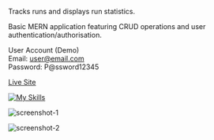 Tracks runs and displays run statistics.

Basic MERN application featuring CRUD operations and user authentication/authorisation.

User Account (Demo)  
Email: user@email.com  
Password: P@ssword12345

[Live Site](https://runs-tracker-htk9.onrender.com)

[![My Skills](https://skillicons.dev/icons?i=react,nodejs,express,mongodb)](https://skillicons.dev)

![screenshot-1](https://github.com/obdwinston/runs-tracker/assets/104728656/004ac503-9663-42c3-a8bc-8df4f749ad4a)

![screenshot-2](https://github.com/obdwinston/runs-tracker/assets/104728656/0e108f60-a3a6-4a60-86de-31a090c0a54a)
